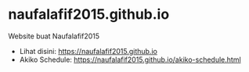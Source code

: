 # naufalafif2015.github.io
Website buat Naufalafif2015

- Lihat disini: https://naufalafif2015.github.io
- Akiko Schedule: https://naufalafif2015.github.io/akiko-schedule.html
